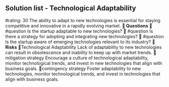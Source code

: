 

## Solution list - Technological Adaptability
#rating: 30
The ability to adapt to new technologies is essential for staying competitive and innovative in a rapidly evolving market.
**💭 Questions**
💭 #question Is the startup adaptable to new technologies?
 💭 #question Is there a strategy for adopting and integrating new technologies?
 💭 #question Is the startup aware of emerging technologies relevant to its industry?
**🚨 Risks**
🚨Technological Adaptability
Lack of adaptability to new technologies can result in obsolescence and inability to keep up with market trends.
🚨mitigation strategy
Encourage a culture of technological adaptability, monitor technological trends, and invest in new technologies that align with business goals.
🚨contingency strategy
Foster adaptability to new technologies, monitor technological trends, and invest in technologies that align with business goals.




